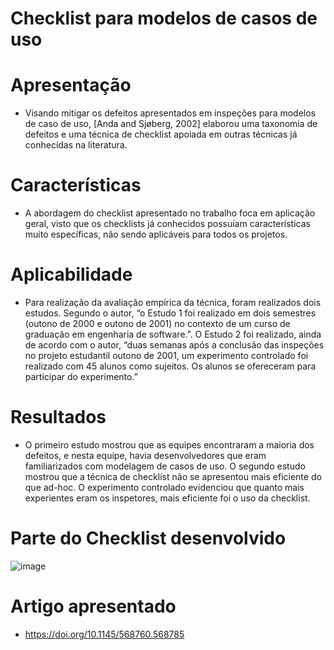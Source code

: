 # Checklist para modelos de casos de uso

# Apresentação
 * Visando mitigar os defeitos apresentados em inspeções para modelos de caso de uso, [Anda and Sjøberg, 2002] elaborou uma taxonomia de defeitos e uma técnica de checklist apoiada em outras técnicas já conhecidas na literatura.

# Características 
  *  A abordagem do checklist apresentado no trabalho foca em aplicação geral, visto que os checklists já conhecidos
possuíam características muito específicas, não sendo aplicáveis para todos os projetos.

# Aplicabilidade
  *  Para realização da avaliação empírica da técnica, foram realizados dois estudos. Segundo o autor, “o Estudo 1 foi realizado em dois semestres (outono de 2000 e outono de 2001) no contexto de um curso de graduação em engenharia de software.”. O Estudo 2 foi realizado, ainda de acordo com o autor, “duas semanas após a conclusão das inspeções no projeto estudantil outono de 2001, um experimento controlado foi realizado com 45 alunos como sujeitos. Os alunos se ofereceram para participar do experimento.” 
 
 # Resultados
  * O primeiro estudo mostrou que as equipes encontraram a
maioria dos defeitos, e nesta equipe, havia desenvolvedores que eram familiarizados com modelagem de casos de uso. O segundo estudo mostrou que a técnica de checklist não se apresentou mais eficiente do que ad-hoc. O experimento controlado evidenciou que quanto mais experientes eram os inspetores, mais eficiente foi o uso da checklist. 

# Parte do Checklist desenvolvido 
 ![image](https://user-images.githubusercontent.com/49456679/181312474-a1b0b47e-da5f-4e04-87c8-0b9a92b62d4e.png)

# Artigo apresentado 
  * https://doi.org/10.1145/568760.568785 
 
